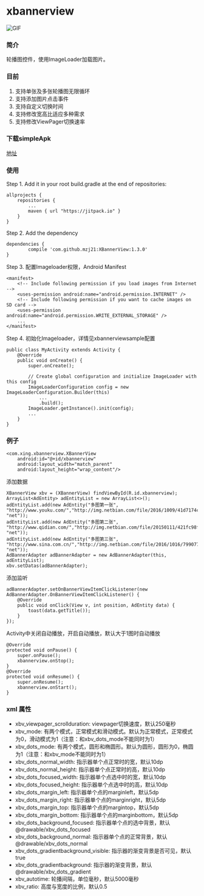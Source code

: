 # xbannerview
![GIF](https://github.com/mzj21/xbannerview/blob/master/screenshots/xbannerview.gif?raw=true)

### 简介
轮播图控件，使用ImageLoader加载图片。

### 目前
1. 支持单张及多张轮播图无限循环
2. 支持添加图片点击事件
3. 支持自定义切换时间
4. 支持修改宽高比适应多种需求
5. 支持修改ViewPager切换速率

### 下载simpleApk
[地址](https://github.com/mzj21/xbannerview/blob/master/xbannerviewsample.apk?raw=true)

### 使用
Step 1. Add it in your root build.gradle at the end of repositories:
```
allprojects {
	repositories {
		...
		maven { url "https://jitpack.io" }
	}
}
```

Step 2. Add the dependency
```
dependencies {
	    compile 'com.github.mzj21:XBannerView:1.3.0'
}
```

Step 3. 配置Imageloader权限，Android Manifest
```
<manifest>
    <!-- Include following permission if you load images from Internet -->
    <uses-permission android:name="android.permission.INTERNET" />
    <!-- Include following permission if you want to cache images on SD card -->
    <uses-permission android:name="android.permission.WRITE_EXTERNAL_STORAGE" />
    ...
</manifest>
```
Step 4. 初始化Imageloader，详情见xbannerviewsample配置
```
public class MyActivity extends Activity {
    @Override
    public void onCreate() {
        super.onCreate();

        // Create global configuration and initialize ImageLoader with this config
        ImageLoaderConfiguration config = new ImageLoaderConfiguration.Builder(this)
            ...
            .build();
        ImageLoader.getInstance().init(config);
        ...
    }
}
```

### 例子
```
<com.xing.xbannerview.XBannerView
    android:id="@+id/xbannerview"
    android:layout_width="match_parent"
    android:layout_height="wrap_content"/>
```
添加数据
```
XBannerView xbv = (XBannerView) findViewById(R.id.xbannerview);
ArrayList<AdEntity> adEntityList = new ArrayList<>();
adEntityList.add(new AdEntity("多图第一张", "http://www.youku.com/","http://img.netbian.com/file/2016/1009/41d7174cd21d70fa382df1e6ea76987e.jpg", "net"));
adEntityList.add(new AdEntity("多图第二张", "http://www.qidian.com/","http://img.netbian.com/file/20150111/421fc98f8f7fc490cd5f0a64f165c734.jpg", "net"));
adEntityList.add(new AdEntity("多图第三张", "http://www.sina.com.cn/","http://img.netbian.com/file/2016/1016/79907729a7d8d684245082f7b309c3b9.jpg", "net"));
AdBannerAdapter adBannerAdapter = new AdBannerAdapter(this, adEntityList);
xbv.setDatas(adBannerAdapter);
```
添加监听
```
adBannerAdapter.setOnBannerViewItemClickListener(new AdBannerAdapter.OnBannerViewItemClickListener() {
    @Override
    public void onClick(View v, int position, AdEntity data) {
        toast(data.getTitle());
    }
});
```
Activity中关闭自动播放，开启自动播放，默认大于1图时自动播放
```
@Override
protected void onPause() {
    super.onPause();
    xbannerview.onStop();
}
@Override
protected void onResume() {
    super.onResume();
    xbannerview.onStart();
}
```

### xml 属性
- xbv_viewpager_scrollduration: 		viewpager切换速度，默认250毫秒
- xbv_mode: 							有两个模式，正常模式和滑动模式。默认为正常模式，正常模式为0，滑动模式为1（注意：和xbv_dots_mode不能同时为1）
- xbv_dots_mode: 						有两个模式，圆形和椭圆形。默认为圆形，圆形为0，椭圆为1（注意：和xbv_mode不能同时为1）
- xbv_dots_normal_width: 				指示器单个点正常时的宽，默认10dp
- xbv_dots_normal_height: 				指示器单个点正常时的高，默认10dp
- xbv_dots_focused_width: 				指示器单个点选中时的宽，默认10dp
- xbv_dots_focused_height: 				指示器单个点选中时的高，默认10dp
- xbv_dots_margin_left:  				指示器单个点的marginleft，默认5dp
- xbv_dots_margin_right: 				指示器单个点的marginright，默认5dp
- xbv_dots_margin_top: 					指示器单个点的margintop，默认5dp
- xbv_dots_margin_bottom: 				指示器单个点的marginbottom，默认5dp
- xbv_dots_background_focused:  		指示器单个点的选中背景，默认@drawable/xbv_dots_focused
- xbv_dots_background_normal:   		指示器单个点的正常背景，默认@drawable/xbv_dots_normal
- xbv_dots_gradientbackground_visible:  指示器的渐变背景是否可见，默认true
- xbv_dots_gradientbackground:   		指示器的渐变背景，默认@drawable/xbv_dots_gradient
- xbv_autotime: 						轮播间隔，单位毫秒，默认5000毫秒
- xbv_ratio: 							高度与宽度的比例，默认0.5

